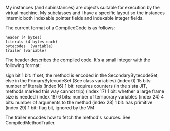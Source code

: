 My instances (and subinstances) are objects suitable for execution by the virtual machine. My subclasses and I have a specific layout so the instances intermix both indexable pointer fields and indexable integer fields.	The current format of a CompiledCode is as follows:	header (4 bytes)	literals (4 bytes each)	bytecodes  (variable)	trailer (variable)The header describes the compiled code. It's a small integer with the following format: sign bit 	1 bit: 	if set, the method is encoded in the SecondaryBytecodeSet, else in the PrimaryBytecodeSet (See class variables) (index 0)	15 bits:	number of literals(index 16)	1 bit:	requires counters (in the sista JIT, methods marked this way cannot trip)(index 17)	1 bit:	whether a large frame size is needed(index 18)	6 bits:	number of temporary variables(index 24)	4 bits:	number of arguments to the method(index 28)	1 bit:	has primitive(index 29)	1 bit:	flag bit, ignored by the VMThe trailer encodes how to fetch the method's sources. See CompiledMethodTrailer.